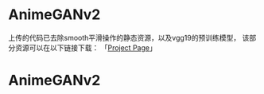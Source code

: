 # AnimeGANv2   
上传的代码已去除smooth平滑操作的静态资源，以及vgg19的预训练模型，
该部分资源可以在以下链接下载：
「[Project Page](https://tachibanayoshino.github.io/AnimeGANv2/)」 

# AnimeGANv2
